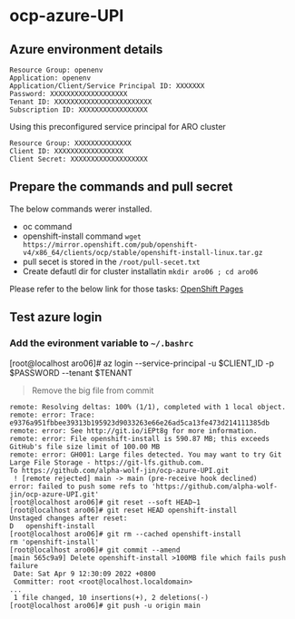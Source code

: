 # ocp-azure-UPI

## Azure environment details

```
Resource Group: openenv
Application: openenv
Application/Client/Service Principal ID: XXXXXXX
Password: XXXXXXXXXXXXXXXXXXX
Tenant ID: XXXXXXXXXXXXXXXXXXXXXXXX
Subscription ID: XXXXXXXXXXXXXXXXX
```

Using this preconfigured service principal for ARO cluster
```
Resource Group: XXXXXXXXXXXXXX
Client ID: XXXXXXXXXXXXXXXXX
Client Secret: XXXXXXXXXXXXXXXXXXX
```


## Prepare the commands and pull secret

The below commands werer installed.
- oc command
- openshift-install command `wget https://mirror.openshift.com/pub/openshift-v4/x86_64/clients/ocp/stable/openshift-install-linux.tar.gz`
- pull secet is stored in the `/root/pull-secet.txt`
- Create defautl dir for cluster installatin `mkdir aro06 ; cd aro06`

Please refer to the below link for those tasks:
[OpenShift Pages](https://docs.openshift.com/container-platform/4.10/installing/installing_azure/installing-azure-user-infra.html)

## Test azure login

### Add the evironment variable to `~/.bashrc`

[root@localhost aro06]# az login --service-principal -u $CLIENT_ID -p $PASSWORD --tenant $TENANT

> Remove the big file from commit
```
remote: Resolving deltas: 100% (1/1), completed with 1 local object.
remote: error: Trace: e9376a951fbbee39313b195923d9033263e66e26ad5ca13fe473d214111385db
remote: error: See http://git.io/iEPt8g for more information.
remote: error: File openshift-install is 590.87 MB; this exceeds GitHub's file size limit of 100.00 MB
remote: error: GH001: Large files detected. You may want to try Git Large File Storage - https://git-lfs.github.com.
To https://github.com/alpha-wolf-jin/ocp-azure-UPI.git
 ! [remote rejected] main -> main (pre-receive hook declined)
error: failed to push some refs to 'https://github.com/alpha-wolf-jin/ocp-azure-UPI.git'
[root@localhost aro06]# git reset --soft HEAD~1
[root@localhost aro06]# git reset HEAD openshift-install
Unstaged changes after reset:
D	openshift-install
[root@localhost aro06]# git rm --cached openshift-install
rm 'openshift-install'
[root@localhost aro06]# git commit --amend
[main 565c9a9] Delete openshift-install >100MB file which fails push failure
 Date: Sat Apr 9 12:30:09 2022 +0800
 Committer: root <root@localhost.localdomain>
...
 1 file changed, 10 insertions(+), 2 deletions(-)
[root@localhost aro06]# git push -u origin main
```
